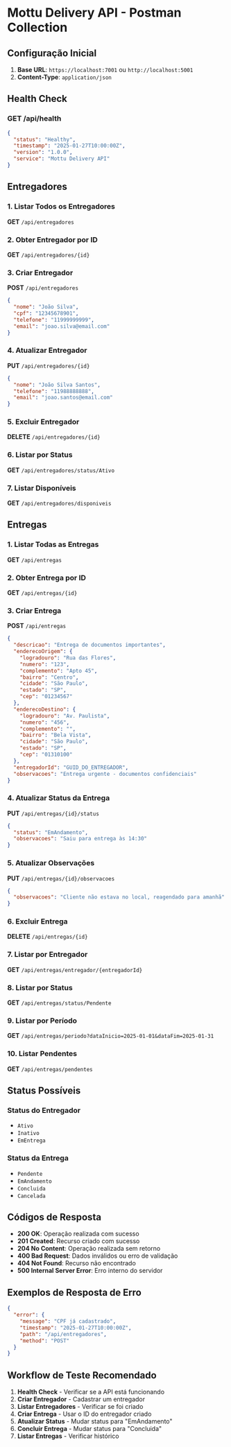 # Mottu Delivery API - Postman Collection

## Configuração Inicial

1. **Base URL**: `https://localhost:7001` ou `http://localhost:5001`
2. **Content-Type**: `application/json`

## Health Check

### GET /api/health
```json
{
  "status": "Healthy",
  "timestamp": "2025-01-27T10:00:00Z",
  "version": "1.0.0",
  "service": "Mottu Delivery API"
}
```

## Entregadores

### 1. Listar Todos os Entregadores
**GET** `/api/entregadores`

### 2. Obter Entregador por ID
**GET** `/api/entregadores/{id}`

### 3. Criar Entregador
**POST** `/api/entregadores`
```json
{
  "nome": "João Silva",
  "cpf": "12345678901",
  "telefone": "11999999999",
  "email": "joao.silva@email.com"
}
```

### 4. Atualizar Entregador
**PUT** `/api/entregadores/{id}`
```json
{
  "nome": "João Silva Santos",
  "telefone": "11988888888",
  "email": "joao.santos@email.com"
}
```

### 5. Excluir Entregador
**DELETE** `/api/entregadores/{id}`

### 6. Listar por Status
**GET** `/api/entregadores/status/Ativo`

### 7. Listar Disponíveis
**GET** `/api/entregadores/disponiveis`

## Entregas

### 1. Listar Todas as Entregas
**GET** `/api/entregas`

### 2. Obter Entrega por ID
**GET** `/api/entregas/{id}`

### 3. Criar Entrega
**POST** `/api/entregas`
```json
{
  "descricao": "Entrega de documentos importantes",
  "enderecoOrigem": {
    "logradouro": "Rua das Flores",
    "numero": "123",
    "complemento": "Apto 45",
    "bairro": "Centro",
    "cidade": "São Paulo",
    "estado": "SP",
    "cep": "01234567"
  },
  "enderecoDestino": {
    "logradouro": "Av. Paulista",
    "numero": "456",
    "complemento": "",
    "bairro": "Bela Vista",
    "cidade": "São Paulo",
    "estado": "SP",
    "cep": "01310100"
  },
  "entregadorId": "GUID_DO_ENTREGADOR",
  "observacoes": "Entrega urgente - documentos confidenciais"
}
```

### 4. Atualizar Status da Entrega
**PUT** `/api/entregas/{id}/status`
```json
{
  "status": "EmAndamento",
  "observacoes": "Saiu para entrega às 14:30"
}
```

### 5. Atualizar Observações
**PUT** `/api/entregas/{id}/observacoes`
```json
{
  "observacoes": "Cliente não estava no local, reagendado para amanhã"
}
```

### 6. Excluir Entrega
**DELETE** `/api/entregas/{id}`

### 7. Listar por Entregador
**GET** `/api/entregas/entregador/{entregadorId}`

### 8. Listar por Status
**GET** `/api/entregas/status/Pendente`

### 9. Listar por Período
**GET** `/api/entregas/periodo?dataInicio=2025-01-01&dataFim=2025-01-31`

### 10. Listar Pendentes
**GET** `/api/entregas/pendentes`

## Status Possíveis

### Status do Entregador
- `Ativo`
- `Inativo`
- `EmEntrega`

### Status da Entrega
- `Pendente`
- `EmAndamento`
- `Concluida`
- `Cancelada`

## Códigos de Resposta

- **200 OK**: Operação realizada com sucesso
- **201 Created**: Recurso criado com sucesso
- **204 No Content**: Operação realizada sem retorno
- **400 Bad Request**: Dados inválidos ou erro de validação
- **404 Not Found**: Recurso não encontrado
- **500 Internal Server Error**: Erro interno do servidor

## Exemplos de Resposta de Erro

```json
{
  "error": {
    "message": "CPF já cadastrado",
    "timestamp": "2025-01-27T10:00:00Z",
    "path": "/api/entregadores",
    "method": "POST"
  }
}
```

## Workflow de Teste Recomendado

1. **Health Check** - Verificar se a API está funcionando
2. **Criar Entregador** - Cadastrar um entregador
3. **Listar Entregadores** - Verificar se foi criado
4. **Criar Entrega** - Usar o ID do entregador criado
5. **Atualizar Status** - Mudar status para "EmAndamento"
6. **Concluir Entrega** - Mudar status para "Concluida"
7. **Listar Entregas** - Verificar histórico
